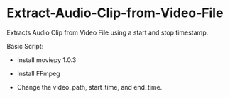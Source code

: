 # Extract-Audio-Clip-from-Video-File
Extracts Audio Clip from Video File using a start and stop timestamp. 

Basic Script: 

* Install moviepy 1.0.3
  
* Install FFmpeg

* Change the video_path, start_time, and end_time.

